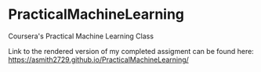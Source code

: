 # PracticalMachineLearning
Coursera's Practical Machine Learning Class

Link to the rendered version of my completed assigment can be found here:  https://asmith2729.github.io/PracticalMachineLearning/ 
